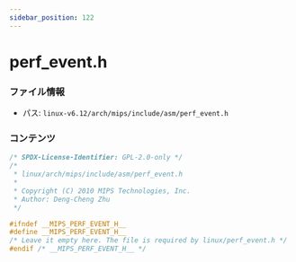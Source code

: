 ```yaml
---
sidebar_position: 122
---
```

# perf_event.h

### ファイル情報

- パス: `linux-v6.12/arch/mips/include/asm/perf_event.h`

### コンテンツ

```h
/* SPDX-License-Identifier: GPL-2.0-only */
/*
 * linux/arch/mips/include/asm/perf_event.h
 *
 * Copyright (C) 2010 MIPS Technologies, Inc.
 * Author: Deng-Cheng Zhu
 */

#ifndef __MIPS_PERF_EVENT_H__
#define __MIPS_PERF_EVENT_H__
/* Leave it empty here. The file is required by linux/perf_event.h */
#endif /* __MIPS_PERF_EVENT_H__ */

```
